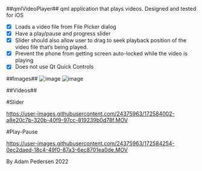 ##qmlVideoPlayer##
qml application that plays videos.
Designed and tested for iOS
- [x] Loads a video file from File Picker dialog 
- [x] Have a play/pause and progress slider 
- [x] Slider should also allow user to drag to seek playback position of the video file that’s being played. 
- [x] Prevent the phone from getting screen auto-locked while the video is playing 
- [x] Does not use Qt Quick Controls

##Images##
![image](https://user-images.githubusercontent.com/24375963/172582718-68fa422c-8baf-4fe3-851b-ddc75184d7de.png)
![image](https://user-images.githubusercontent.com/24375963/172582767-bf77c262-0c52-42f8-8fb5-f8af9df4cdf2.png)

##Videos##

#Slider

https://user-images.githubusercontent.com/24375963/172584002-a8e20c7b-320b-40f9-97cc-819239b0d78f.MOV

#Play-Pause

https://user-images.githubusercontent.com/24375963/172584254-0ec2daed-18c4-49f0-87a3-6ec8701ea0de.MOV

By Adam Pedersen 2022
